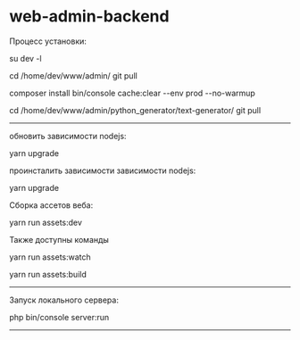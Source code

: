 web-admin-backend
=================


Процесс установки:

su dev -l

cd /home/dev/www/admin/
git pull

composer install
bin/console cache:clear --env prod --no-warmup

cd /home/dev/www/admin/python_generator/text-generator/
git pull 

------------------------------------------------------------------------------------------------------------------------

обновить зависимости nodejs:

yarn upgrade

проинсталить зависимости зависимости nodejs:

yarn upgrade

Сборка ассетов веба:

yarn run assets:dev

Также доступны команды

yarn run assets:watch

yarn run assets:build

------------------------------------------------------------------------------------------------------------------------


Запуск локального сервера:

php bin/console server:run

------------------------------------------------------------------------------------------------------------------------
